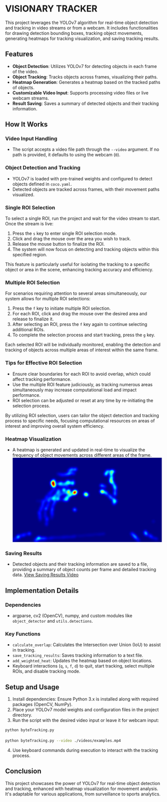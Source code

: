 # VISIONARY TRACKER

This project leverages the YOLOv7 algorithm for real-time object detection and tracking in video streams or from a webcam. It includes functionalities for drawing detection bounding boxes, tracking object movements, generating heatmaps for tracking visualization, and saving tracking results.

## Features

- **Object Detection**: Utilizes YOLOv7 for detecting objects in each frame of the video.
- **Object Tracking**: Tracks objects across frames, visualizing their paths.
- **Heatmap Generation**: Generates a heatmap based on the tracked paths of objects.
- **Customizable Video Input**: Supports processing video files or live webcam streams.
- **Result Saving**: Saves a summary of detected objects and their tracking information.

## How It Works

### Video Input Handling
- The script accepts a video file path through the `--video` argument. If no path is provided, it defaults to using the webcam (`0`).

### Object Detection and Tracking
- YOLOv7 is loaded with pre-trained weights and configured to detect objects defined in `coco.yaml`.
- Detected objects are tracked across frames, with their movement paths visualized.

### Single ROI Selection

To select a single ROI, run the project and wait for the video stream to start. Once the stream is live:

1. Press the `s` key to enter single ROI selection mode.
2. Click and drag the mouse over the area you wish to track.
3. Release the mouse button to finalize the ROI.
4. The system will now focus on detecting and tracking objects within this specified region.

This feature is particularly useful for isolating the tracking to a specific object or area in the scene, enhancing tracking accuracy and efficiency.

### Multiple ROI Selection

For scenarios requiring attention to several areas simultaneously, our system allows for multiple ROI selections:

1. Press the `f` key to initiate multiple ROI selection.
2. For each ROI, click and drag the mouse over the desired area and release to finalize it.
3. After selecting an ROI, press the `f` key again to continue selecting additional ROIs.
4. To complete the selection process and start tracking, press the `g` key.

Each selected ROI will be individually monitored, enabling the detection and tracking of objects across multiple areas of interest within the same frame.

### Tips for Effective ROI Selection

- Ensure clear boundaries for each ROI to avoid overlap, which could affect tracking performance.
- Use the multiple ROI feature judiciously, as tracking numerous areas simultaneously may increase computational load and impact performance.
- ROI selection can be adjusted or reset at any time by re-initiating the selection process.

By utilizing ROI selection, users can tailor the object detection and tracking process to specific needs, focusing computational resources on areas of interest and improving overall system efficiency.


### Heatmap Visualization
- A heatmap is generated and updated in real-time to visualize the frequency of object movements across different areas of the frame.
![Heatmap Visualization](https://github.com/ynsemreth/VisionaryTracker/blob/main/final_heatmap.jpg)

### Saving Results
- Detected objects and their tracking information are saved to a file, providing a summary of object counts per frame and detailed tracking data.
[View Saving Results Video](https://github.com/ynsemreth/VisionaryTracker/blob/main/output.mp4)

## Implementation Details

### Dependencies
- argparse, cv2 (OpenCV), numpy, and custom modules like `object_detector` and `utils.detections`.

### Key Functions
- `calculate_overlap`: Calculates the Intersection over Union (IoU) to assist in tracking.
- `save_tracking_results`: Saves tracking information to a text file.
- `add_weighted_heat`: Updates the heatmap based on object locations.
- Keyboard interactions (`q`, `s`, `f`, `d`) to quit, start tracking, select multiple ROIs, and disable tracking mode.

## Setup and Usage

1. Install dependencies: Ensure Python 3.x is installed along with required packages (OpenCV, NumPy).
2. Place your YOLOv7 model weights and configuration files in the project directory.
3. Run the script with the desired video input or leave it for webcam input:
```sh
python byteTracking.py

python byteTracking.py --video ./videos/examples.mp4
```

4. Use keyboard commands during execution to interact with the tracking process.

## Conclusion

This project showcases the power of YOLOv7 for real-time object detection and tracking, enhanced with heatmap visualization for movement analysis. It's adaptable for various applications, from surveillance to sports analytics.

